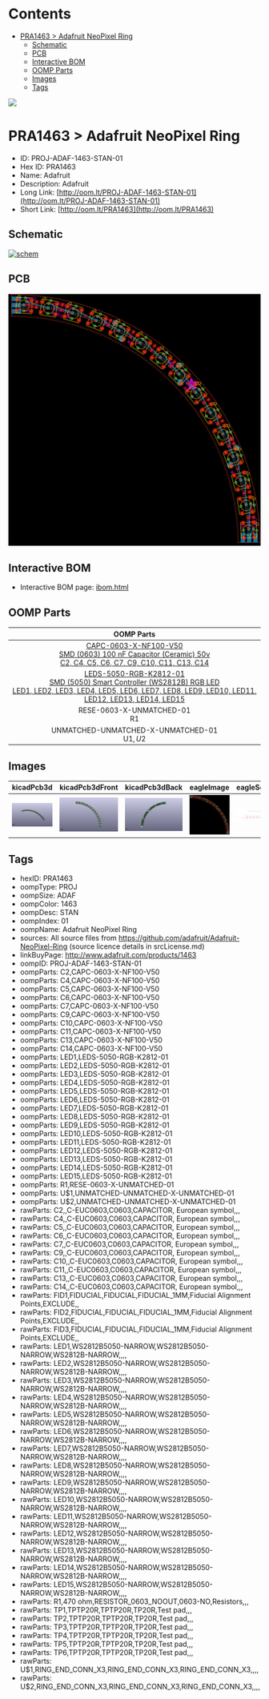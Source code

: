 



Contents
========

* [PRA1463 > Adafruit NeoPixel Ring](#pra1463--adafruit-neopixel-ring)
	* [Schematic](#schematic)
	* [PCB](#pcb)
	* [Interactive BOM](#interactive-bom)
	* [OOMP Parts](#oomp-parts)
	* [Images](#images)
	* [Tags](#tags)
  
![][im]
# PRA1463 > Adafruit NeoPixel Ring

- ID: PROJ-ADAF-1463-STAN-01
- Hex ID: PRA1463
- Name: Adafruit
- Description: Adafruit
- Long Link: [http://oom.lt/PROJ-ADAF-1463-STAN-01](http://oom.lt/PROJ-ADAF-1463-STAN-01)
- Short Link: [http://oom.lt/PRA1463](http://oom.lt/PRA1463)

## Schematic
  
[![schem](eagleSchemImage.png)](eagleSchemImage.png)
## PCB
  
[![pcb](eagleImage.png)](eagleImage.png)
## Interactive BOM

- Interactive BOM page: [ibom.html](https://htmlpreview.github.io/?https://github.com/oomlout/oomlout_OOMP_projects/blob/main/PROJ-ADAF-1463-STAN-01/kicad/bom/ibom.html)

## OOMP Parts
  

|OOMP Parts|
| :---: |
|[CAPC-0603-X-NF100-V50<br> SMD (0603) 100 nF Capacitor (Ceramic) 50v<br> C2, C4, C5, C6, C7, C9, C10, C11, C13, C14](https://github.com/oomlout/oomlout_OOMP_parts/tree/main/CAPC-0603-X-NF100-V50/)|
|[LEDS-5050-RGB-K2812-01<br> SMD (5050) Smart Controller (WS2812B) RGB LED<br> LED1, LED2, LED3, LED4, LED5, LED6, LED7, LED8, LED9, LED10, LED11, LED12, LED13, LED14, LED15](https://github.com/oomlout/oomlout_OOMP_parts/tree/main/LEDS-5050-RGB-K2812-01/)|
|RESE-0603-X-UNMATCHED-01<BR>R1|
|UNMATCHED-UNMATCHED-X-UNMATCHED-01<BR>U$1, U$2|

## Images
  
  

|kicadPcb3d|kicadPcb3dFront|kicadPcb3dBack|eagleImage|eagleSchemImage|
| :---: | :---: | :---: | :---: | :---: |
|[![kicadPcb3d](kicadPcb3d_140.png)](kicadPcb3d.png)|[![kicadPcb3dFront](kicadPcb3dFront_140.png)](kicadPcb3dFront.png)|[![kicadPcb3dBack](kicadPcb3dBack_140.png)](kicadPcb3dBack.png)|[![eagleImage](eagleImage_140.png)](eagleImage.png)|[![eagleSchemImage](eagleSchemImage_140.png)](eagleSchemImage.png)|

## Tags

- hexID: PRA1463
- oompType: PROJ
- oompSize: ADAF
- oompColor: 1463
- oompDesc: STAN
- oompIndex: 01
- oompName: Adafruit NeoPixel Ring
- sources: All source files from https://github.com/adafruit/Adafruit-NeoPixel-Ring (source licence details in srcLicense.md)
- linkBuyPage: http://www.adafruit.com/products/1463
- oompID: PROJ-ADAF-1463-STAN-01
- oompParts: C2,CAPC-0603-X-NF100-V50
- oompParts: C4,CAPC-0603-X-NF100-V50
- oompParts: C5,CAPC-0603-X-NF100-V50
- oompParts: C6,CAPC-0603-X-NF100-V50
- oompParts: C7,CAPC-0603-X-NF100-V50
- oompParts: C9,CAPC-0603-X-NF100-V50
- oompParts: C10,CAPC-0603-X-NF100-V50
- oompParts: C11,CAPC-0603-X-NF100-V50
- oompParts: C13,CAPC-0603-X-NF100-V50
- oompParts: C14,CAPC-0603-X-NF100-V50
- oompParts: LED1,LEDS-5050-RGB-K2812-01
- oompParts: LED2,LEDS-5050-RGB-K2812-01
- oompParts: LED3,LEDS-5050-RGB-K2812-01
- oompParts: LED4,LEDS-5050-RGB-K2812-01
- oompParts: LED5,LEDS-5050-RGB-K2812-01
- oompParts: LED6,LEDS-5050-RGB-K2812-01
- oompParts: LED7,LEDS-5050-RGB-K2812-01
- oompParts: LED8,LEDS-5050-RGB-K2812-01
- oompParts: LED9,LEDS-5050-RGB-K2812-01
- oompParts: LED10,LEDS-5050-RGB-K2812-01
- oompParts: LED11,LEDS-5050-RGB-K2812-01
- oompParts: LED12,LEDS-5050-RGB-K2812-01
- oompParts: LED13,LEDS-5050-RGB-K2812-01
- oompParts: LED14,LEDS-5050-RGB-K2812-01
- oompParts: LED15,LEDS-5050-RGB-K2812-01
- oompParts: R1,RESE-0603-X-UNMATCHED-01
- oompParts: U$1,UNMATCHED-UNMATCHED-X-UNMATCHED-01
- oompParts: U$2,UNMATCHED-UNMATCHED-X-UNMATCHED-01
- rawParts: C2,,C-EUC0603,C0603,CAPACITOR, European symbol,,,
- rawParts: C4,,C-EUC0603,C0603,CAPACITOR, European symbol,,,
- rawParts: C5,,C-EUC0603,C0603,CAPACITOR, European symbol,,,
- rawParts: C6,,C-EUC0603,C0603,CAPACITOR, European symbol,,,
- rawParts: C7,,C-EUC0603,C0603,CAPACITOR, European symbol,,,
- rawParts: C9,,C-EUC0603,C0603,CAPACITOR, European symbol,,,
- rawParts: C10,,C-EUC0603,C0603,CAPACITOR, European symbol,,,
- rawParts: C11,,C-EUC0603,C0603,CAPACITOR, European symbol,,,
- rawParts: C13,,C-EUC0603,C0603,CAPACITOR, European symbol,,,
- rawParts: C14,,C-EUC0603,C0603,CAPACITOR, European symbol,,,
- rawParts: FID1,FIDUCIAL,FIDUCIAL,FIDUCIAL_1MM,Fiducial Alignment Points,EXCLUDE,,
- rawParts: FID2,FIDUCIAL,FIDUCIAL,FIDUCIAL_1MM,Fiducial Alignment Points,EXCLUDE,,
- rawParts: FID3,FIDUCIAL,FIDUCIAL,FIDUCIAL_1MM,Fiducial Alignment Points,EXCLUDE,,
- rawParts: LED1,WS2812B5050-NARROW,WS2812B5050-NARROW,WS2812B-NARROW,,,,
- rawParts: LED2,WS2812B5050-NARROW,WS2812B5050-NARROW,WS2812B-NARROW,,,,
- rawParts: LED3,WS2812B5050-NARROW,WS2812B5050-NARROW,WS2812B-NARROW,,,,
- rawParts: LED4,WS2812B5050-NARROW,WS2812B5050-NARROW,WS2812B-NARROW,,,,
- rawParts: LED5,WS2812B5050-NARROW,WS2812B5050-NARROW,WS2812B-NARROW,,,,
- rawParts: LED6,WS2812B5050-NARROW,WS2812B5050-NARROW,WS2812B-NARROW,,,,
- rawParts: LED7,WS2812B5050-NARROW,WS2812B5050-NARROW,WS2812B-NARROW,,,,
- rawParts: LED8,WS2812B5050-NARROW,WS2812B5050-NARROW,WS2812B-NARROW,,,,
- rawParts: LED9,WS2812B5050-NARROW,WS2812B5050-NARROW,WS2812B-NARROW,,,,
- rawParts: LED10,WS2812B5050-NARROW,WS2812B5050-NARROW,WS2812B-NARROW,,,,
- rawParts: LED11,WS2812B5050-NARROW,WS2812B5050-NARROW,WS2812B-NARROW,,,,
- rawParts: LED12,WS2812B5050-NARROW,WS2812B5050-NARROW,WS2812B-NARROW,,,,
- rawParts: LED13,WS2812B5050-NARROW,WS2812B5050-NARROW,WS2812B-NARROW,,,,
- rawParts: LED14,WS2812B5050-NARROW,WS2812B5050-NARROW,WS2812B-NARROW,,,,
- rawParts: LED15,WS2812B5050-NARROW,WS2812B5050-NARROW,WS2812B-NARROW,,,,
- rawParts: R1,470 ohm,RESISTOR_0603_NOOUT,0603-NO,Resistors,,,
- rawParts: TP1,TPTP20R,TPTP20R,TP20R,Test pad,,,
- rawParts: TP2,TPTP20R,TPTP20R,TP20R,Test pad,,,
- rawParts: TP3,TPTP20R,TPTP20R,TP20R,Test pad,,,
- rawParts: TP4,TPTP20R,TPTP20R,TP20R,Test pad,,,
- rawParts: TP5,TPTP20R,TPTP20R,TP20R,Test pad,,,
- rawParts: TP6,TPTP20R,TPTP20R,TP20R,Test pad,,,
- rawParts: U$1,RING_END_CONN_X3,RING_END_CONN_X3,RING_END_CONN_X3,,,,
- rawParts: U$2,RING_END_CONN_X3,RING_END_CONN_X3,RING_END_CONN_X3,,,,



[im]: kicadPcb3d_450.png
